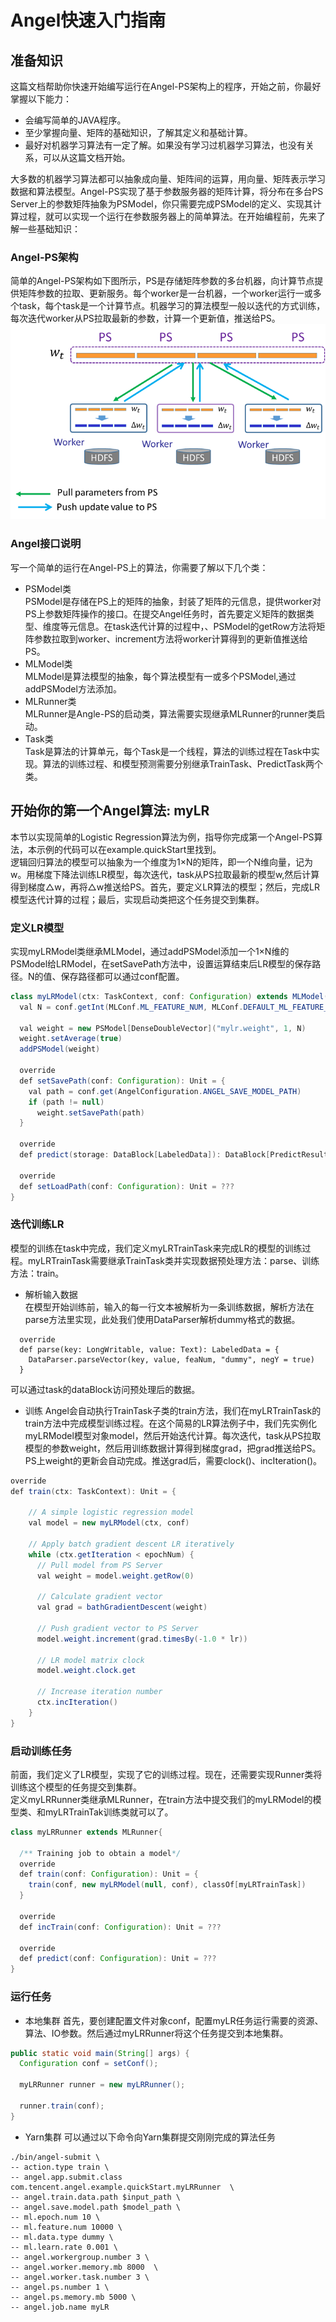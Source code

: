 # Angel快速入门指南
## 准备知识
这篇文档帮助你快速开始编写运行在Angel-PS架构上的程序，开始之前，你最好掌握以下能力：
  
* 会编写简单的JAVA程序。  
* 至少掌握向量、矩阵的基础知识，了解其定义和基础计算。    
* 最好对机器学习算法有一定了解。如果没有学习过机器学习算法，也没有关系，可以从这篇文档开始。   


大多数的机器学习算法都可以抽象成向量、矩阵间的运算，用向量、矩阵表示学习数据和算法模型。Angel-PS实现了基于参数服务器的矩阵计算，将分布在多台PS Server上的参数矩阵抽象为PSModel，你只需要完成PSModel的定义、实现其计算过程，就可以实现一个运行在参数服务器上的简单算法。在开始编程前，先来了解一些基础知识：  

### Angel-PS架构
简单的Angel-PS架构如下图所示，PS是存储矩阵参数的多台机器，向计算节点提供矩阵参数的拉取、更新服务。每个worker是一台机器，一个worker运行一或多个task，每个task是一个计算节点。机器学习的算法模型一般以迭代的方式训练，每次迭代worker从PS拉取最新的参数，计算一个更新值，推送给PS。  
![Architecture for LDA on Angel](../img/brief_structure.png)

### Angel接口说明
写一个简单的运行在Angel-PS上的算法，你需要了解以下几个类：

 * PSModel类  
  PSModel是存储在PS上的矩阵的抽象，封装了矩阵的元信息，提供worker对PS上参数矩阵操作的接口。在提交Angel任务时，首先要定义矩阵的数据类型、维度等元信息。在task迭代计算的过程中，、PSModel的getRow方法将矩阵参数拉取到worker、increment方法将worker计算得到的更新值推送给PS。
 * MLModel类  
  MLModel是算法模型的抽象，每个算法模型有一或多个PSModel,通过addPSModel方法添加。
 * MLRunner类   
  MLRunner是Angle-PS的启动类，算法需要实现继承MLRunner的runner类启动。
 * Task类   
  Task是算法的计算单元，每个Task是一个线程，算法的训练过程在Task中实现。算法的训练过程、和模型预测需要分别继承TrainTask、PredictTask两个类。

## 开始你的第一个Angel算法: myLR
本节以实现简单的Logistic Regression算法为例，指导你完成第一个Angel-PS算法，本示例的代码可以在example.quickStart里找到。   
逻辑回归算法的模型可以抽象为一个维度为1×N的矩阵，即一个N维向量，记为w。用梯度下降法训练LR模型，每次迭代，task从PS拉取最新的模型w,然后计算得到梯度△w，再将△w推送给PS。首先，要定义LR算法的模型；然后，完成LR模型迭代计算的过程；最后，实现启动类把这个任务提交到集群。

### 定义LR模型
实现myLRModel类继承MLModel，通过addPSModel添加一个1×N维的PSModel给LRModel，在setSavePath方法中，设置运算结束后LR模型的保存路径。N的值、保存路径都可以通过conf配置。
``` java 
class myLRModel(ctx: TaskContext, conf: Configuration) extends MLModel(ctx){
  val N = conf.getInt(MLConf.ML_FEATURE_NUM, MLConf.DEFAULT_ML_FEATURE_NUM)

  val weight = new PSModel[DenseDoubleVector]("mylr.weight", 1, N)
  weight.setAverage(true)
  addPSModel(weight)

  override 
  def setSavePath(conf: Configuration): Unit = {
    val path = conf.get(AngelConfiguration.ANGEL_SAVE_MODEL_PATH)
    if (path != null)
      weight.setSavePath(path)
  }

  override 
  def predict(storage: DataBlock[LabeledData]): DataBlock[PredictResult] = ???

  override 
  def setLoadPath(conf: Configuration): Unit = ???
}
```

### 迭代训练LR
模型的训练在task中完成，我们定义myLRTrainTask来完成LR的模型的训练过程。myLRTrainTask需要继承TrainTask类并实现数据预处理方法：parse、训练方法：train。
* 解析输入数据    
   在模型开始训练前，输入的每一行文本被解析为一条训练数据，解析方法在parse方法里实现，此处我们使用DataParser解析dummy格式的数据。
```
  override
  def parse(key: LongWritable, value: Text): LabeledData = {
    DataParser.parseVector(key, value, feaNum, "dummy", negY = true)
  }
```
可以通过task的dataBlock访问预处理后的数据。
* 训练
  Angel会自动执行TrainTask子类的train方法，我们在myLRTrainTask的train方法中完成模型训练过程。在这个简易的LR算法例子中，我们先实例化myLRModel模型对象model，然后开始迭代计算。每次迭代，task从PS拉取模型的参数weight，然后用训练数据计算得到梯度grad，把grad推送给PS。PS上weight的更新会自动完成。推送grad后，需要clock()、incIteration()。
```java
override
def train(ctx: TaskContext): Unit = {
	
	// A simple logistic regression model
	val model = new myLRModel(ctx, conf)
	
	// Apply batch gradient descent LR iteratively
	while (ctx.getIteration < epochNum) {
	  // Pull model from PS Server
	  val weight = model.weight.getRow(0)
	
	  // Calculate gradient vector
	  val grad = bathGradientDescent(weight)
	
	  // Push gradient vector to PS Server
	  model.weight.increment(grad.timesBy(-1.0 * lr))
	
	  // LR model matrix clock
	  model.weight.clock.get
	
	  // Increase iteration number
	  ctx.incIteration()
	}
}
```
  
### 启动训练任务
前面，我们定义了LR模型，实现了它的训练过程。现在，还需要实现Runner类将训练这个模型的任务提交到集群。  
定义myLRRunner类继承MLRunner，在train方法中提交我们的myLRModel的模型类、和myLRTrainTak训练类就可以了。
```java
class myLRRunner extends MLRunner{

  /** Training job to obtain a model*/
  override
  def train(conf: Configuration): Unit = {
    train(conf, new myLRModel(null, conf), classOf[myLRTrainTask])
  }

  override 
  def incTrain(conf: Configuration): Unit = ???

  override 
  def predict(conf: Configuration): Unit = ???
}
```

### 运行任务
* 本地集群
首先，要创建配置文件对象conf，配置myLR任务运行需要的资源、算法、IO参数。然后通过myLRRunner将这个任务提交到本地集群。
    
```java
public static void main(String[] args) {
  Configuration conf = setConf();

  myLRRunner runner = new myLRRunner();

  runner.train(conf);
}
```
* Yarn集群
可以通过以下命令向Yarn集群提交刚刚完成的算法任务
```
./bin/angel-submit \
-- action.type train \
-- angel.app.submit.class com.tencent.angel.example.quickStart.myLRRunner  \
-- angel.train.data.path $input_path \
-- angel.save.model.path $model_path \
-- ml.epoch.num 10 \
-- ml.feature.num 10000 \
-- ml.data.type dummy \
-- ml.learn.rate 0.001 \
-- angel.workergroup.number 3 \
-- angel.worker.memory.mb 8000  \
-- angel.worker.task.number 3 \
-- angel.ps.number 1 \
-- angel.ps.memory.mb 5000 \
-- angel.job.name myLR
```




